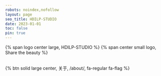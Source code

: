 ```yaml
---
robots: noindex,nofollow
layout: page
seo_title: HDILP-STUDIO
date: 2023-01-01
toc: false
pin: true
---
```


<p>
{% span logo center large, HDILP-STUDIO %}
{% span center small logo, Share the beauty %}
</p>

<br>
{% btn solid large center, 关于, /about/, fa-regular fa-flag %}
<br>

<!-- more -->
